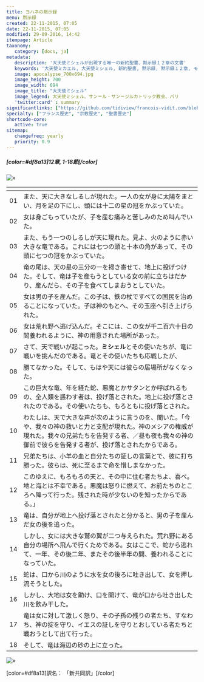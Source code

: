 ```yaml
---
title: ヨハネの黙示録
menu: 黙示録
created: 22-11-2015, 07:05
date: 22-11-2015, 07:05
modified: 29-09-2016, 14:42
itempage: Article
taxonomy:
   category: [docs, ja]
metadata:
   description: '大天使ミシェルが出現する唯一の新約聖書、黙示録１２章の文書'
   keywords: '大天使ミカエル, 大天使ミシェル, 新約聖書, 黙示録, 黙示録１２章, モン・サン・ミシェル'
   image: apocalypse_700x694.jpg
   image_height: 700
   image_width: 694
   image_title: "大天使ミシェル"
   image_legend: 大天使ミシェル、サン＝ル・サン＝ジルカトリック教会、パリ
   'twitter:card' : summary
significantlinks: ["https://github.com/tidiview/francois-vidit.com/blob/develop/user/sites/docs/pages/01.reference/mont-saint-michel/arch-michel/apocalypse/docs.ja.md"]
specialty: ["フランス歴史", "宗教歴史", "聖書歴史"]
shortcode-core:
   active: true
sitemap:
   changefreq: yearly
   priority: 0.9
---
```


##### [color=#df8a13]12章, 1-18節[/color]  

![«][«]

|   | <span hidden>hidden</span> | 
| - | -------------------------- | 
| 01 | また、天に大きなしるしが現れた。一人の女が身に太陽をまとい、月を足の下にし、頭には十二の星の冠をかぶっていた。 |
| 02 | 女は身ごもっていたが、子を産む痛みと苦しみのため叫んでいた。 |
| 03 | また、もう一つのしるしが天に現れた。見よ、火のように赤い大きな竜である。これには七つの頭と十本の角があって、その頭に七つの冠をかぶっていた。 |
| 04 | 竜の尾は、天の星の三分の一を掃き寄せて、地上に投げつけた。そして、竜は子を産もうとしている女の前に立ちはだかり、産んだら、その子を食べてしまおうとしていた。 |
| 05 | 女は男の子を産んだ。この子は、鉄の杖ですべての国民を治めることになっていた。子は神のもとへ、その玉座へ引き上げられた。 | 
| 06 | 女は荒れ野へ逃げ込んだ。そこには、この女が千二百六十日の間養われるように、神の用意された場所があった。 |
| 07 | さて、天で戦いが起こった。**ミシェル**とその使いたちが、竜に戦いを挑んだのである。竜とその使いたちも応戦したが、 |
| 08 | 勝てなかった。そして、もはや天には彼らの居場所がなくなった。 |
| 09 | この巨大な竜、年を経た蛇、悪魔とかサタンとか呼ばれるもの、全人類を惑わす者は、投げ落とされた。地上に投げ落とされたのである。その使いたちも、もろともに投げ落とされた。 |
| 10 | わたしは、天で大きな声が次のように言うのを、聞いた。「今や、我々の神の救いと力と支配が現れた。神のメシアの権威が現れた。我々の兄弟たちを告発する者、／昼も夜も我々の神の御前で彼らを告発する者が、投げ落とされたからである。 |
| 11 | 兄弟たちは、小羊の血と自分たちの証しの言葉とで、彼に打ち勝った。彼らは、死に至るまで命を惜しまなかった。 |
| 12 | このゆえに、もろもろの天と、その中に住む者たちよ、喜べ。地と海とは不幸である。悪魔は怒りに燃えて、お前たちのところへ降って行った。残された時が少ないのを知ったからである。」 |
| 13 | 竜は、自分が地上へ投げ落とされたと分かると、男の子を産んだ女の後を追った。 |
| 14 | しかし、女には大きな鷲の翼が二つ与えられた。荒れ野にある自分の場所へ飛んで行くためである。女はここで、蛇から逃れて、一年、その後二年、またその後半年の間、養われることになっていた。 |
| 15 | 蛇は、口から川のように水を女の後ろに吐き出して、女を押し流そうとした。 |
| 16 | しかし、大地は女を助け、口を開けて、竜が口から吐き出した川を飲み干した。 |
| 17 | 竜は女に対して激しく怒り、その子孫の残りの者たち、すなわち、神の掟を守り、イエスの証しを守りとおしている者たちと戦おうとして出て行った。 |
| 18 | そして、竜は海辺の砂の上に立った。  |

![»][»]

[color=#df8a13]訳名： 「新共同訳」[/color]

[«]: /fr/images/quotesleft.svg?classes=caracter-icon
[»]: /fr/images/quotesright.svg?classes=caracter-icon
